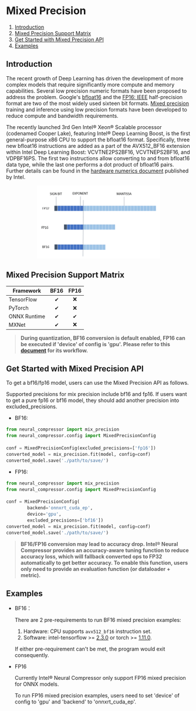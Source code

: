Mixed Precision
===============

1. [Introduction](#introduction)
2. [Mixed Precision Support Matrix](#mixed-precision-support-matrix)
3. [Get Started with Mixed Precision API](#get-start-with-mixed-precision-api)
4. [Examples](#examples)

## Introduction

The recent growth of Deep Learning has driven the development of more complex models that require significantly more compute and memory capabilities. Several low precision numeric formats have been proposed to address the problem. Google's [bfloat16](https://cloud.google.com/tpu/docs/bfloat16) and the [FP16: IEEE](https://en.wikipedia.org/wiki/Half-precision_floating-point_format) half-precision format are two of the most widely used sixteen bit formats. [Mixed precision](https://arxiv.org/abs/1710.03740) training and inference using low precision formats have been developed to reduce compute and bandwidth requirements.

The recently launched 3rd Gen Intel® Xeon® Scalable processor (codenamed Cooper Lake), featuring Intel® Deep Learning Boost, is the first general-purpose x86 CPU to support the bfloat16 format. Specifically, three new bfloat16 instructions are added as a part of the AVX512_BF16 extension within Intel Deep Learning Boost: VCVTNE2PS2BF16, VCVTNEPS2BF16, and VDPBF16PS. The first two instructions allow converting to and from bfloat16 data type, while the last one performs a dot product of bfloat16 pairs. Further details can be found in the [hardware numerics document](https://software.intel.com/content/www/us/en/develop/download/bfloat16-hardware-numerics-definition.html) published by Intel.

<a target="_blank" href="./imgs/data_format.png" text-align:center>
    <center> 
        <img src="./imgs/data_format.png" alt="Architecture" height=200> 
    </center>
</a>

## Mixed Precision Support Matrix

|Framework     |BF16         |FP16         |
|--------------|:-----------:|:-----------:|
|TensorFlow    |&#10004;     |:x:     |
|PyTorch       |&#10004;     |:x:     |
|ONNX Runtime  |&#10004;     |&#10004;     |
|MXNet         |&#10004;     |:x:     |

> **During quantization, BF16 conversion is default enabled, FP16 can be executed if 'device' of config is 'gpu'. Please refer to this [document](./quantization_mixed_precision.md) for its workflow.**

## Get Started with Mixed Precision API

To get a bf16/fp16 model, users can use the Mixed Precision API as follows.


Supported precisions for mix precision include bf16 and fp16. If users want to get a pure fp16 or bf16 model, they should add another precision into excluded_precisions.

- BF16:

```python
from neural_compressor import mix_precision
from neural_compressor.config import MixedPrecisionConfig

conf = MixedPrecisionConfig(excluded_precisions=['fp16'])
converted_model = mix_precision.fit(model, config=conf)
converted_model.save('./path/to/save/')
```

- FP16:

```python
from neural_compressor import mix_precision
from neural_compressor.config import MixedPrecisionConfig

conf = MixedPrecisionConfig(
        backend='onnxrt_cuda_ep',
        device='gpu',
        excluded_precisions=['bf16'])
converted_model = mix_precision.fit(model, config=conf)
converted_model.save('./path/to/save/')
```

> **BF16/FP16 conversion may lead to accuracy drop. Intel® Neural Compressor provides an accuracy-aware tuning function to reduce accuracy loss, which will fallback converted ops to FP32 automatically to get better accuracy. To enable this function, users only need to provide an evaluation function (or dataloader + metric).**

  
## Examples

- BF16： 

    There are 2 pre-requirements to run BF16 mixed precision examples:

    1. Hardware: CPU supports `avx512_bf16` instruction set.
    2. Software: intel-tensorflow >= [2.3.0](https://pypi.org/project/intel-tensorflow/2.3.0/) or torch >= [1.11.0](https://download.pytorch.org/whl/torch_stable.html).

    If either pre-requirement can't be met, the program would exit consequently.

- FP16

    Currently Intel® Neural Compressor only support FP16 mixed precision for ONNX models.
    
    To run FP16 mixed precision examples, users need to set 'device' of config to 'gpu' and 'backend' to 'onnxrt_cuda_ep'. 

